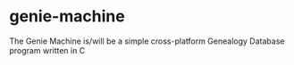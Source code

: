 # genie-machine
The Genie Machine is/will be a simple cross-platform Genealogy Database program written in C
